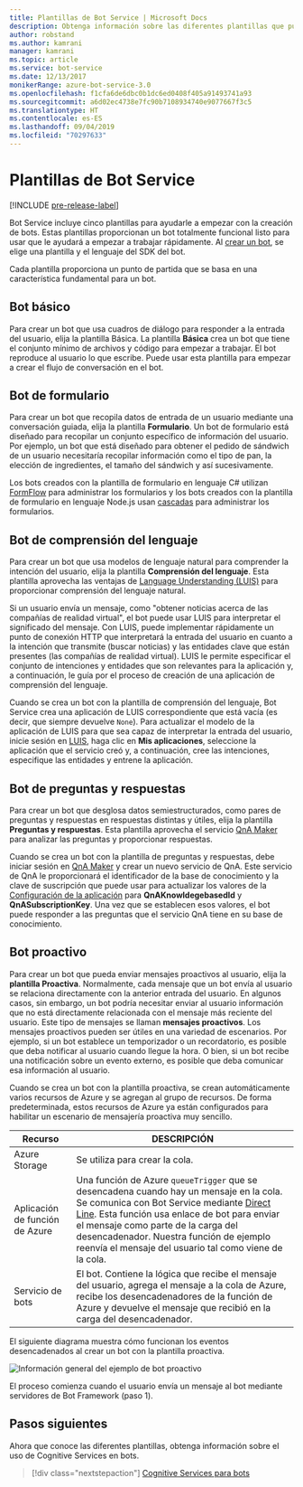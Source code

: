 ```yaml
---
title: Plantillas de Bot Service | Microsoft Docs
description: Obtenga información sobre las diferentes plantillas que puede usar al crear un bot con Bot Service.
author: robstand
ms.author: kamrani
manager: kamrani
ms.topic: article
ms.service: bot-service
ms.date: 12/13/2017
monikerRange: azure-bot-service-3.0
ms.openlocfilehash: f1cfa6de6dbc0b1dc6ed0408f405a91493741a93
ms.sourcegitcommit: a6d02ec4738e7fc90b7108934740e9077667f3c5
ms.translationtype: HT
ms.contentlocale: es-ES
ms.lasthandoff: 09/04/2019
ms.locfileid: "70297633"
---
```

# <a name="bot-service-templates"></a>Plantillas de Bot Service

[!INCLUDE [pre-release-label](includes/pre-release-label-v3.md)]

Bot Service incluye cinco plantillas para ayudarle a empezar con la creación de bots. Estas plantillas proporcionan un bot totalmente funcional listo para usar que le ayudará a empezar a trabajar rápidamente. Al [crear un bot](bot-service-quickstart.md), se elige una plantilla y el lenguaje del SDK del bot.

Cada plantilla proporciona un punto de partida que se basa en una característica fundamental para un bot. 

## <a name="basic-bot"></a>Bot básico
Para crear un bot que usa cuadros de diálogo para responder a la entrada del usuario, elija la plantilla Básica. La plantilla **Básica** crea un bot que tiene el conjunto mínimo de archivos y código para empezar a trabajar. El bot reproduce al usuario lo que escribe. Puede usar esta plantilla para empezar a crear el flujo de conversación en el bot.

## <a name="form-bot"></a>Bot de formulario
Para crear un bot que recopila datos de entrada de un usuario mediante una conversación guiada, elija la plantilla **Formulario**. Un bot de formulario está diseñado para recopilar un conjunto específico de información del usuario. Por ejemplo, un bot que está diseñado para obtener el pedido de sándwich de un usuario necesitaría recopilar información como el tipo de pan, la elección de ingredientes, el tamaño del sándwich y así sucesivamente.

Los bots creados con la plantilla de formulario en lenguaje C# utilizan [FormFlow](dotnet/bot-builder-dotnet-formflow.md) para administrar los formularios y los bots creados con la plantilla de formulario en lenguaje Node.js usan [cascadas](nodejs/bot-builder-nodejs-dialog-waterfall.md) para administrar los formularios.

## <a name="language-understanding-bot"></a>Bot de comprensión del lenguaje
Para crear un bot que usa modelos de lenguaje natural para comprender la intención del usuario, elija la plantilla **Comprensión del lenguaje**. Esta plantilla aprovecha las ventajas de <a href="https://www.luis.ai" target="_blank">Language Understanding (LUIS)</a> para proporcionar comprensión del lenguaje natural.

Si un usuario envía un mensaje, como "obtener noticias acerca de las compañías de realidad virtual", el bot puede usar LUIS para interpretar el significado del mensaje. Con LUIS, puede implementar rápidamente un punto de conexión HTTP que interpretará la entrada del usuario en cuanto a la intención que transmite (buscar noticias) y las entidades clave que están presentes (las compañías de realidad virtual). LUIS le permite especificar el conjunto de intenciones y entidades que son relevantes para la aplicación y, a continuación, le guía por el proceso de creación de una aplicación de comprensión del lenguaje.

Cuando se crea un bot con la plantilla de comprensión del lenguaje, Bot Service crea una aplicación de LUIS correspondiente que está vacía (es decir, que siempre devuelve `None`). Para actualizar el modelo de la aplicación de LUIS para que sea capaz de interpretar la entrada del usuario, inicie sesión en <a href="https://www.luis.ai" target="_blank">LUIS</a>, haga clic en **Mis aplicaciones**, seleccione la aplicación que el servicio creó y, a continuación, cree las intenciones, especifique las entidades y entrene la aplicación.

## <a name="question-and-answer-bot"></a>Bot de preguntas y respuestas
Para crear un bot que desglosa datos semiestructurados, como pares de preguntas y respuestas en respuestas distintas y útiles, elija la plantilla **Preguntas y respuestas**. Esta plantilla aprovecha el servicio <a href="https://qnamaker.ai">QnA Maker</a> para analizar las preguntas y proporcionar respuestas. 

Cuando se crea un bot con la plantilla de preguntas y respuestas, debe iniciar sesión en <a href="https://qnamaker.ai">QnA Maker</a> y crear un nuevo servicio de QnA. Este servicio de QnA le proporcionará el identificador de la base de conocimiento y la clave de suscripción que puede usar para actualizar los valores de la [Configuración de la aplicación](bot-service-manage-settings.md) para **QnAKnowldegebasedId** y **QnASubscriptionKey**. Una vez que se establecen esos valores, el bot puede responder a las preguntas que el servicio QnA tiene en su base de conocimiento.

## <a name="proactive-bot"></a>Bot proactivo
Para crear un bot que pueda enviar mensajes proactivos al usuario, elija la **plantilla Proactiva**. Normalmente, cada mensaje que un bot envía al usuario se relaciona directamente con la anterior entrada del usuario. En algunos casos, sin embargo, un bot podría necesitar enviar al usuario información que no está directamente relacionada con el mensaje más reciente del usuario. Este tipo de mensajes se llaman **mensajes proactivos**. Los mensajes proactivos pueden ser útiles en una variedad de escenarios. Por ejemplo, si un bot establece un temporizador o un recordatorio, es posible que deba notificar al usuario cuando llegue la hora. O bien, si un bot recibe una notificación sobre un evento externo, es posible que deba comunicar esa información al usuario. 

Cuando se crea un bot con la plantilla proactiva, se crean automáticamente varios recursos de Azure y se agregan al grupo de recursos. De forma predeterminada, estos recursos de Azure ya están configurados para habilitar un escenario de mensajería proactiva muy sencillo. 

| Recurso | DESCRIPCIÓN |
|----|----|
| Azure Storage | Se utiliza para crear la cola. |
| Aplicación de función de Azure | Una función de Azure `queueTrigger` que se desencadena cuando hay un mensaje en la cola. Se comunica con Bot Service mediante [Direct Line](https://docs.microsoft.com/bot-framework/rest-api/bot-framework-rest-direct-line-3-0-concepts). Esta función usa enlace de bot para enviar el mensaje como parte de la carga del desencadenador. Nuestra función de ejemplo reenvía el mensaje del usuario tal como viene de la cola.
| Servicio de bots | El bot. Contiene la lógica que recibe el mensaje del usuario, agrega el mensaje a la cola de Azure, recibe los desencadenadores de la función de Azure y devuelve el mensaje que recibió en la carga del desencadenador. |

El siguiente diagrama muestra cómo funcionan los eventos desencadenados al crear un bot con la plantilla proactiva.

![Información general del ejemplo de bot proactivo](~/media/bot-proactive-diagram.png)

El proceso comienza cuando el usuario envía un mensaje al bot mediante servidores de Bot Framework (paso 1).

## <a name="next-steps"></a>Pasos siguientes
Ahora que conoce las diferentes plantillas, obtenga información sobre el uso de Cognitive Services en bots.

> [!div class="nextstepaction"]
> [Cognitive Services para bots](bot-service-concept-intelligence.md)
